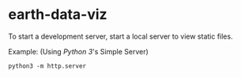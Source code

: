 # earth-data-viz

To start a development server, start a local server to view static files.

Example: (Using *Python 3*'s Simple Server)
```
python3 -m http.server
```
